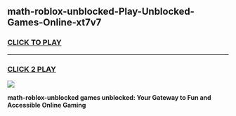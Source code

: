 
## math-roblox-unblocked-Play-Unblocked-Games-Online-xt7v7
<h3>
<a href="https://premium76.site?title=math-roblox-unblocked&ref=25A">CLICK TO PLAY</a></h3>
<hr>

<h3>
<a href="https://premium76.site?title=math-roblox-unblocked&ref=25A">CLICK 2 PLAY</a>
  
</h3>

<a href="https://premium76.site?title=math-roblox-unblocked&ref=25A"><img src="https://clearcache.store/games.png"></a>


**math-roblox-unblocked games unblocked: Your Gateway to Fun and Accessible Online Gaming**
